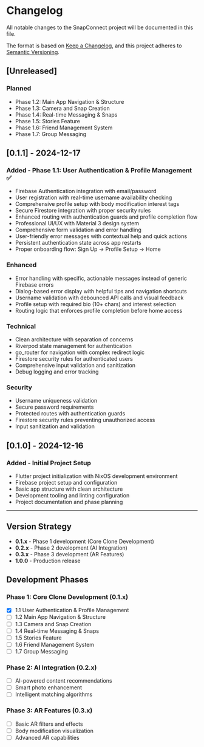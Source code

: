 # Changelog

All notable changes to the SnapConnect project will be documented in this file.

The format is based on [Keep a Changelog](https://keepachangelog.com/en/1.0.0/),
and this project adheres to [Semantic Versioning](https://semver.org/spec/v2.0.0.html).

## [Unreleased]
### Planned
- Phase 1.2: Main App Navigation & Structure
- Phase 1.3: Camera and Snap Creation
- Phase 1.4: Real-time Messaging & Snaps
- Phase 1.5: Stories Feature
- Phase 1.6: Friend Management System
- Phase 1.7: Group Messaging

## [0.1.1] - 2024-12-17
### Added - Phase 1.1: User Authentication & Profile Management ✅
- Firebase Authentication integration with email/password
- User registration with real-time username availability checking
- Comprehensive profile setup with body modification interest tags
- Secure Firestore integration with proper security rules
- Enhanced routing with authentication guards and profile completion flow
- Professional UI/UX with Material 3 design system
- Comprehensive form validation and error handling
- User-friendly error messages with contextual help and quick actions
- Persistent authentication state across app restarts
- Proper onboarding flow: Sign Up → Profile Setup → Home

### Enhanced
- Error handling with specific, actionable messages instead of generic Firebase errors
- Dialog-based error display with helpful tips and navigation shortcuts
- Username validation with debounced API calls and visual feedback
- Profile setup with required bio (10+ chars) and interest selection
- Routing logic that enforces profile completion before home access

### Technical
- Clean architecture with separation of concerns
- Riverpod state management for authentication
- go_router for navigation with complex redirect logic
- Firestore security rules for authenticated users
- Comprehensive input validation and sanitization
- Debug logging and error tracking

### Security
- Username uniqueness validation
- Secure password requirements
- Protected routes with authentication guards
- Firestore security rules preventing unauthorized access
- Input sanitization and validation

## [0.1.0] - 2024-12-16
### Added - Initial Project Setup
- Flutter project initialization with NixOS development environment
- Firebase project setup and configuration
- Basic app structure with clean architecture
- Development tooling and linting configuration
- Project documentation and phase planning

---

## Version Strategy

- **0.1.x** - Phase 1 development (Core Clone Development)
- **0.2.x** - Phase 2 development (AI Integration) 
- **0.3.x** - Phase 3 development (AR Features)
- **1.0.0** - Production release

## Development Phases

### Phase 1: Core Clone Development (0.1.x)
- [x] 1.1 User Authentication & Profile Management
- [ ] 1.2 Main App Navigation & Structure  
- [ ] 1.3 Camera and Snap Creation
- [ ] 1.4 Real-time Messaging & Snaps
- [ ] 1.5 Stories Feature
- [ ] 1.6 Friend Management System
- [ ] 1.7 Group Messaging

### Phase 2: AI Integration (0.2.x)
- [ ] AI-powered content recommendations
- [ ] Smart photo enhancement
- [ ] Intelligent matching algorithms

### Phase 3: AR Features (0.3.x)
- [ ] Basic AR filters and effects
- [ ] Body modification visualization
- [ ] Advanced AR capabilities 